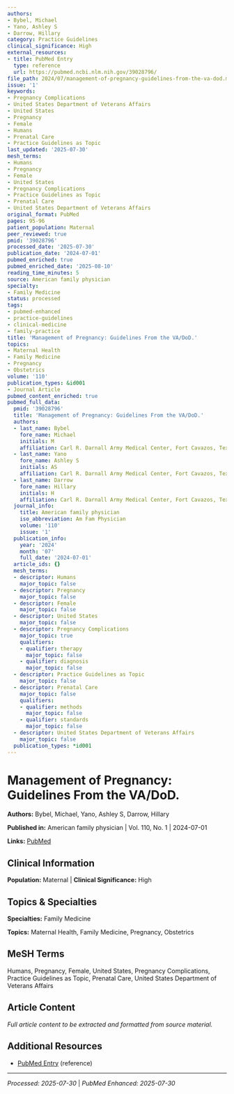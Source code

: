 ```yaml
---
authors:
- Bybel, Michael
- Yano, Ashley S
- Darrow, Hillary
category: Practice Guidelines
clinical_significance: High
external_resources:
- title: PubMed Entry
  type: reference
  url: https://pubmed.ncbi.nlm.nih.gov/39028796/
file_path: 2024/07/management-of-pregnancy-guidelines-from-the-va-dod.md
issue: '1'
keywords:
- Pregnancy Complications
- United States Department of Veterans Affairs
- United States
- Pregnancy
- Female
- Humans
- Prenatal Care
- Practice Guidelines as Topic
last_updated: '2025-07-30'
mesh_terms:
- Humans
- Pregnancy
- Female
- United States
- Pregnancy Complications
- Practice Guidelines as Topic
- Prenatal Care
- United States Department of Veterans Affairs
original_format: PubMed
pages: 95-96
patient_population: Maternal
peer_reviewed: true
pmid: '39028796'
processed_date: '2025-07-30'
publication_date: '2024-07-01'
pubmed_enriched: true
pubmed_enriched_date: '2025-08-10'
reading_time_minutes: 5
source: American family physician
specialty:
- Family Medicine
status: processed
tags:
- pubmed-enhanced
- practice-guidelines
- clinical-medicine
- family-practice
title: 'Management of Pregnancy: Guidelines From the VA/DoD.'
topics:
- Maternal Health
- Family Medicine
- Pregnancy
- Obstetrics
volume: '110'
publication_types: &id001
- Journal Article
pubmed_content_enriched: true
pubmed_full_data:
  pmid: '39028796'
  title: 'Management of Pregnancy: Guidelines From the VA/DoD.'
  authors:
  - last_name: Bybel
    fore_name: Michael
    initials: M
    affiliation: Carl R. Darnall Army Medical Center, Fort Cavazos, Tex.
  - last_name: Yano
    fore_name: Ashley S
    initials: AS
    affiliation: Carl R. Darnall Army Medical Center, Fort Cavazos, Tex.
  - last_name: Darrow
    fore_name: Hillary
    initials: H
    affiliation: Carl R. Darnall Army Medical Center, Fort Cavazos, Tex.
  journal_info:
    title: American family physician
    iso_abbreviation: Am Fam Physician
    volume: '110'
    issue: '1'
  publication_info:
    year: '2024'
    month: '07'
    full_date: '2024-07-01'
  article_ids: {}
  mesh_terms:
  - descriptor: Humans
    major_topic: false
  - descriptor: Pregnancy
    major_topic: false
  - descriptor: Female
    major_topic: false
  - descriptor: United States
    major_topic: false
  - descriptor: Pregnancy Complications
    major_topic: true
    qualifiers:
    - qualifier: therapy
      major_topic: false
    - qualifier: diagnosis
      major_topic: false
  - descriptor: Practice Guidelines as Topic
    major_topic: false
  - descriptor: Prenatal Care
    major_topic: false
    qualifiers:
    - qualifier: methods
      major_topic: false
    - qualifier: standards
      major_topic: false
  - descriptor: United States Department of Veterans Affairs
    major_topic: false
  publication_types: *id001
---
```


# Management of Pregnancy: Guidelines From the VA/DoD.

**Authors:** Bybel, Michael, Yano, Ashley S, Darrow, Hillary

**Published in:** American family physician | Vol. 110, No. 1 | 2024-07-01

**Links:** [PubMed](https://pubmed.ncbi.nlm.nih.gov/39028796/)

## Clinical Information

**Population:** Maternal | **Clinical Significance:** High

## Topics & Specialties

**Specialties:** Family Medicine

**Topics:** Maternal Health, Family Medicine, Pregnancy, Obstetrics

## MeSH Terms

Humans, Pregnancy, Female, United States, Pregnancy Complications, Practice Guidelines as Topic, Prenatal Care, United States Department of Veterans Affairs

## Article Content

*Full article content to be extracted and formatted from source material.*

## Additional Resources

- [PubMed Entry](https://pubmed.ncbi.nlm.nih.gov/39028796/) (reference)

---

*Processed: 2025-07-30* | *PubMed Enhanced: 2025-07-30*
